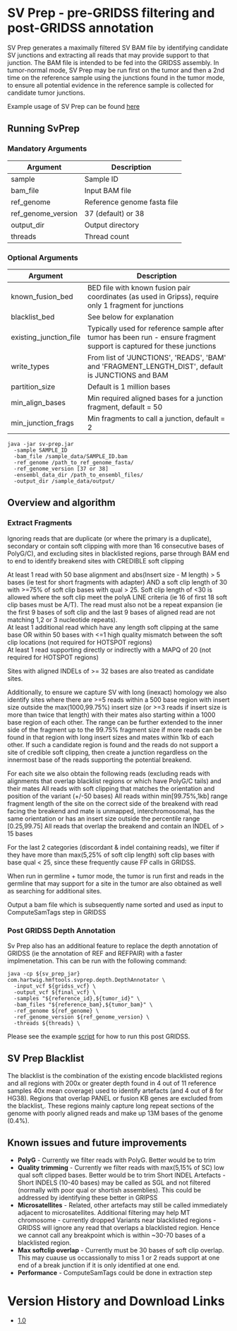 # SV Prep - pre-GRIDSS filtering and post-GRIDSS annotation

SV Prep generates a maximally filtered SV BAM file by identifying candidate SV junctions and extracting all reads that may provide support to that junction. The BAM file is intended to be fed into the GRIDSS assembly. In tumor-normal mode, SV Prep may be run first on the tumor and then a 2nd time on the reference sample using the junctions found in the tumor mode, to ensure all potential evidence in the reference sample is collected for candidate tumor junctions.    

Example usage of SV Prep can be found [here](https://github.com/hartwigmedical/hmftools/blob/master/pipeline/wgs_scripts/run_gridss)

## Running SvPrep

### Mandatory Arguments

Argument | Description 
---|---
sample | Sample ID
bam_file | Input BAM file
ref_genome | Reference genome fasta file
ref_genome_version | 37 (default) or 38
output_dir | Output directory
threads | Thread count

### Optional Arguments

Argument | Description 
---|---
known_fusion_bed | BED file with known fusion pair coordinates (as used in Gripss), require only 1 fragment for junctions
blacklist_bed | See below for explanation
existing_junction_file | Typically used for reference sample after tumor has been run - ensure fragment support is captured for these junctions
write_types | From list of 'JUNCTIONS', 'READS', 'BAM' and 'FRAGMENT_LENGTH_DIST', default is JUNCTIONS and BAM
partition_size | Default is 1 million bases
min_align_bases | Min required aligned bases for a junction fragment, default = 50
min_junction_frags | Min fragments to call a junction, default = 2

```
java -jar sv-prep.jar 
  -sample SAMPLE_ID
  -bam_file /sample_data/SAMPLE_ID.bam
  -ref_genome /path_to_ref_genome_fasta/
  -ref_genome_version [37 or 38] 
  -ensembl_data_dir /path_to_ensembl_files/
  -output_dir /sample_data/output/ 
```

## Overview and algorithm

### Extract Fragments

Ignoring reads that are duplicate (or where the primary is a duplicate), secondary or contain soft clipping with more than 16 consecutive bases of PolyG/C), and excluding sites in blacklisted regions, parse through BAM end to end to identify breakend sites with CREDIBLE soft clipping

At least 1 read with 50 base alignment and  abs(Insert size - M length) > 5 bases (ie test for short fragments with adapter) AND a soft clip length of 30 with >=75% of soft clip bases with qual > 25. Soft clip length of <30 is allowed where the soft clip meet the polyA LINE criteria (ie 16 of first 18 soft clip bases must be A/T). The read must also not be a repeat expansion (ie the first 9 bases of soft clip and the last 9 bases of aligned read are not matching 1,2 or 3 nucleotide repeats).       
At least 1 additional read which have any length soft clipping at the same base OR within 50 bases with <=1 high quality mismatch between the soft clip locations  (not required for HOTSPOT regions)   
At least 1 read supporting directly or indirectly with a MAPQ of 20 (not required for HOTSPOT regions)

Sites with aligned INDELs of >= 32 bases are also treated as candidate sites.

Additionally, to ensure we capture SV with long (inexact) homology we also identify sites where there are >=5 reads within a 500 base region with insert size outside the max(1000,99.75%) insert size (or >=3 reads if insert size is more than twice that length) with their mates also starting within a 1000 base region of each other. The range can be further extended to the inner side of the fragment up to the 99.75% fragment size if more reads can be found in that region with long insert sizes and mates within 1kb of each other.  If such a candidate region is found and the reads do not support a site of credible soft clipping, then create a junction regardless on the innermost base of the reads supporting the potential breakend.

For each site we also obtain the following reads (excluding reads with alignments that overlap blacklist regions or which have PolyG/C tails) and their mates
All reads with soft clipping that matches the orientation and position of the variant (+/-50 bases)
All reads within min[99.75%,1kb] range fragment length of the site on the correct side of the breakend with read facing the breakend and mate is unmapped, interchromosomal, has the same orientation or has an insert size outside the percentile range [0.25,99.75]
All reads that overlap the breakend and contain an INDEL of > 15 bases

For the last 2 categories (discordant & indel containing reads), we filter if they have more than max(5,25% of soft clip length) soft clip bases with base qual < 25, since these frequently cause FP calls in GRIDSS. 

When run in germline + tumor mode, the tumor is run first and reads in the germline that may support for a site in the tumor are also obtained as well as searching for additional sites.   

Output a bam file which is subsequently name sorted  and used as input to ComputeSamTags step in GRIDSS

### Post GRIDSS Depth Annotation

Sv Prep also has an additional feature to replace the depth annotation of GRIDSS (ie the annotation of REF and REFPAIR) with a faster implmenetation.  This can be run with the following command: 

```
java -cp ${sv_prep_jar} com.hartwig.hmftools.svprep.depth.DepthAnnotator \
  -input_vcf ${gridss_vcf} \
  -output_vcf ${final_vcf} \
  -samples "${reference_id},${tumor_id}" \
  -bam_files "${reference_bam},${tumor_bam}" \
  -ref_genome ${ref_genome} \
  -ref_genome_version ${ref_genome_version} \
  -threads ${threads} \
```

Please see the example [script](https://github.com/hartwigmedical/hmftools/blob/master/pipeline/wgs_scripts/run_gridss) for how to run this post GRIDSS.

## SV Prep Blacklist

The blacklist is the combination of the existing encode blacklisted regions and all regions with 200x or greater depth found in 4 out of 11 reference samples  40x mean coverage) used to identify artefacts (and 4 out of 8 for HG38).   Regions that overlap PANEL or fusion KB genes are excluded from the blacklist,. These  regions mainly capture long repeat sections of the genome with poorly aligned reads and make up 13M bases of the genome (0.4%).  

## Known issues and future improvements

- **PolyG** - Currently we filter reads with PolyG.   Better would be to trim
- **Quality trimming** - Currently we filter reads with max(5,15% of SC) low qual soft clipped bases.   Better would be to trim
Short INDEL Artefacts - Short INDELS (10-40 bases) may be called as SGL and not filtered (normally with poor qual or shortish assemblies).  This could be addressed by identifying these better in GRIPSS
- **Microsatellites** - Related, other artefacts may still be called immediately adjacent to microsatellites.   Additional filtering may help
MT chromosome - currently dropped
Variants near blacklisted regions - GRIDSS will ignore any read that overlaps a blacklisted region.   Hence we cannot call any breakpoint which is within ~30-70 bases of a blacklisted region.
- **Max softclip overlap** - Currently must be 30 bases of soft clip overlap.  This may cuause us occassionally to miss 1 or 2 reads support at one end of a break junction if it is only identified at one end.
- **Performance** - ComputeSamTags could be done in extraction step

# Version History and Download Links
- [1.0](https://github.com/hartwigmedical/hmftools/releases/tag/sv-prep-v1.0)
